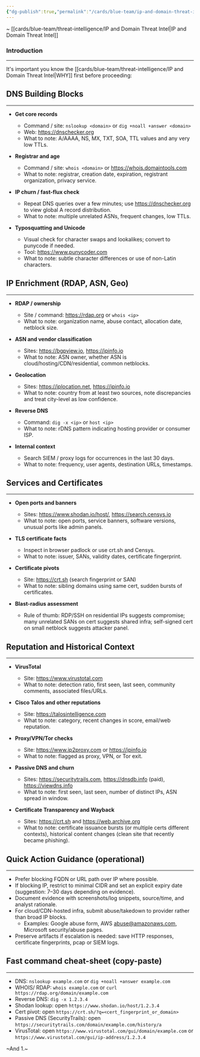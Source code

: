 ```yaml
---
{"dg-publish":true,"permalink":"/cards/blue-team/ip-and-domain-threat-intelligence-references/","tags":["blue-team"]}
---
```


~ [[cards/blue-team/threat-intelligence/IP and Domain Threat Intel\|IP and Domain Threat Intel]]
### Introduction
---
It's important you know the [[cards/blue-team/threat-intelligence/IP and Domain Threat Intel\|WHY]] first before proceeding:

## DNS Building Blocks
---

- **Get core records**
	- Command / site: `nslookup <domain>` or `dig +noall +answer <domain>`
	- Web: https://dnschecker.org
	-  What to note: A/AAAA, NS, MX, TXT, SOA, TTL values and any very low TTLs.

- **Registrar and age**
	- Command / site: `whois <domain>` or https://whois.domaintools.com
	- What to note: registrar, creation date, expiration, registrant organization, privacy service.

- **IP churn / fast-flux check**
	- Repeat DNS queries over a few minutes; use https://dnschecker.org to view global A record distribution.
	- What to note: multiple unrelated ASNs, frequent changes, low TTLs.

- **Typosquatting and Unicode**

	- Visual check for character swaps and lookalikes; convert to punycode if needed.
	- Tool: https://www.punycoder.com
	- What to note: subtle character differences or use of non-Latin characters.

## IP Enrichment (RDAP, ASN, Geo)
---

- **RDAP / ownership**
	- Site / command: https://rdap.org or `whois <ip>`
	- What to note: organization name, abuse contact, allocation date, netblock size.

- **ASN and vendor classification**
	- Sites: https://bgpview.io, https://ipinfo.io
	- What to note: ASN owner, whether ASN is cloud/hosting/CDN/residential, common netblocks.

- **Geolocation**
	- Sites: https://iplocation.net, https://ipinfo.io
	- What to note: country from at least two sources, note discrepancies and treat city-level as low confidence.

- **Reverse DNS**
	- Command: `dig -x <ip>` or `host <ip>`
	- What to note: rDNS pattern indicating hosting provider or consumer ISP.

- **Internal context**

	- Search SIEM / proxy logs for occurrences in the last 30 days.
	- What to note: frequency, user agents, destination URLs, timestamps.

## Services and Certificates
---

- **Open ports and banners**
	- Sites: https://www.shodan.io/host/<IP>, https://search.censys.io
	- What to note: open ports, service banners, software versions, unusual ports like admin panels.

- **TLS certificate facts**
	- Inspect in browser padlock or use crt.sh and Censys.
	- What to note: issuer, SANs, validity dates, certificate fingerprint.

- **Certificate pivots**
	- Site: https://crt.sh (search fingerprint or SAN)
	- What to note: sibling domains using same cert, sudden bursts of certificates.

- **Blast-radius assessment**
	- Rule of thumb: RDP/SSH on residential IPs suggests compromise; many unrelated SANs on cert suggests shared infra; self-signed cert on small netblock suggests attacker panel.
## Reputation and Historical Context
---
- **VirusTotal**
	- Site: https://www.virustotal.com
	- What to note: detection ratio, first seen, last seen, community comments, associated files/URLs.

- **Cisco Talos and other reputations**
	- Site: https://talosintelligence.com
	- What to note: category, recent changes in score, email/web reputation.
- **Proxy/VPN/Tor checks**
	- Site: https://www.ip2proxy.com or https://ipinfo.io
	- What to note: flagged as proxy, VPN, or Tor exit.

- **Passive DNS and churn**
	- Sites: https://securitytrails.com, https://dnsdb.info (paid), https://viewdns.info
	- What to note: first seen, last seen, number of distinct IPs, ASN spread in window.

- **Certificate Transparency and Wayback**
	- Sites: https://crt.sh and https://web.archive.org
	- What to note: certificate issuance bursts (or multiple certs different contexts), historical content changes (clean site that recently became phishing).

## Quick Action Guidance (operational)
---

- Prefer blocking FQDN or URL path over IP where possible.
- If blocking IP, restrict to minimal CIDR and set an explicit expiry date (suggestion: 7–30 days depending on evidence).
- Document evidence with screenshots/log snippets, source/time, and analyst rationale.
- For cloud/CDN-hosted infra, submit abuse/takedown to provider rather than broad IP blocks.
  - Examples: Google abuse form, AWS abuse@amazonaws.com, Microsoft security/abuse pages.
- Preserve artifacts if escalation is needed: save HTTP responses, certificate fingerprints, pcap or SIEM logs.

## Fast command cheat-sheet (copy-paste)
---

- DNS: `nslookup example.com`  or `dig +noall +answer example.com`
- WHOIS/ RDAP: `whois example.com`  or `curl https://rdap.org/domain/example.com`
- Reverse DNS: `dig -x 1.2.3.4`
- Shodan lookup: open `https://www.shodan.io/host/1.2.3.4`
- Cert pivot: open `https://crt.sh/?q=<cert_fingerprint_or_domain>`
- Passive DNS (SecurityTrails): open `https://securitytrails.com/domain/example.com/history/a`
- VirusTotal: open `https://www.virustotal.com/gui/domain/example.com` or `https://www.virustotal.com/gui/ip-address/1.2.3.4`

~And 1.~